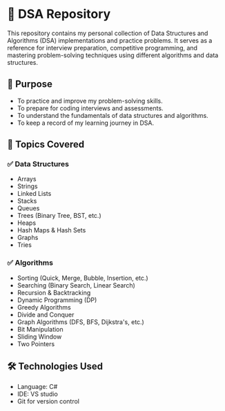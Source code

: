 # 📘 DSA Repository

This repository contains my personal collection of Data Structures and Algorithms (DSA) implementations and practice problems. It serves as a reference for interview preparation, competitive programming, and mastering problem-solving techniques using different algorithms and data structures.

## 🚀 Purpose

- To practice and improve my problem-solving skills.
- To prepare for coding interviews and assessments.
- To understand the fundamentals of data structures and algorithms.
- To keep a record of my learning journey in DSA.

## 🧠 Topics Covered

### ✅ Data Structures
- Arrays
- Strings
- Linked Lists
- Stacks
- Queues
- Trees (Binary Tree, BST, etc.)
- Heaps
- Hash Maps & Hash Sets
- Graphs
- Tries

### ✅ Algorithms
- Sorting (Quick, Merge, Bubble, Insertion, etc.)
- Searching (Binary Search, Linear Search)
- Recursion & Backtracking
- Dynamic Programming (DP)
- Greedy Algorithms
- Divide and Conquer
- Graph Algorithms (DFS, BFS, Dijkstra's, etc.)
- Bit Manipulation
- Sliding Window
- Two Pointers

## 🛠️ Technologies Used

- Language: C#
- IDE: VS studio
- Git for version control

